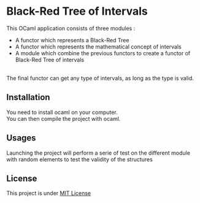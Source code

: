# Black-Red Tree of Intervals

This OCaml application consists of three modules :
- A functor which represents a Black-Red Tree
- A functor which represents the mathematical concept of intervals
- A module which combine the previous functors to create a functor of Black-Red Tree of intervals <br/><br/>

The final functor can get any type of intervals, as long as the type is valid.<br/>

## Installation

You need to install ocaml on your computer. <br/>
You can then compile the project with ocaml.


## Usages

Launching the project will perform a serie of test on the different module with random elements to test the validity of the structures

## License

This project is under [MIT License](https://github.com/Pootouf/Black-Red-Tree-Intervals/blob/main/LICENSE)
